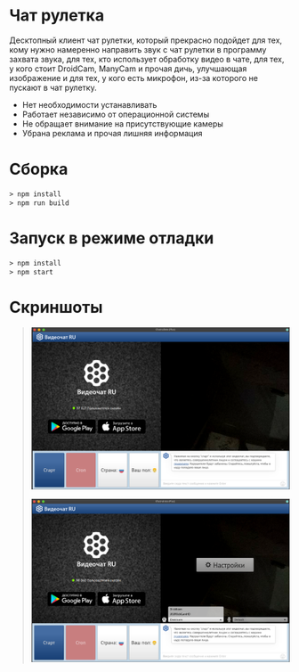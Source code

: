 # Чат рулетка

Десктопный клиент чат рулетки, который прекрасно подойдет для тех, кому нужно намеренно направить звук с чат рулетки в программу захвата звука, для тех, кто использует обработку видео в чате, для тех, у кого стоит DroidCam, ManyCam и прочая дичь, улучшающая изображение и для тех, у кого есть микрофон, из-за которого не пускают в чат рулетку. 

- Нет необходимости устанавливать
- Работает независимо от операционной системы
- Не обращает внимание на присутствующие камеры
- Убрана реклама и прочая лишняя информация

# Сборка

```
> npm install
> npm run build
```

# Запуск в режиме отладки

```
> npm install
> npm start
```

# Скриншоты

>
> ![screen](screen/img1.png)
>
> ![screen](screen/img2.png)
> 
